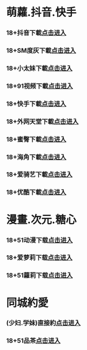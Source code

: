 # 萌蘿.抖音.快手
### 18+抖音下載<a rel="nofollow noopener" href="https://haoshun-keji.com/e/5/MIM05BBG" target="_blank">点击进入</a>
### 18+SM度灰下載<a rel="nofollow noopener" href="https://674f.yrpwateb.cc/chan/h56418/wukq4" target="_blank">点击进入</a>
### 18+小太妹下載<a rel="nofollow noopener" href="https://xfmdmri7bhe9.top/?channel_code=MIM03BBG" target="_blank">点击进入</a>
### 18+91视频下載<a rel="nofollow noopener" href="https://157ba.kmrrnxhmj.com/chan-4780/aff-ktWnZ" target="_blank">点击进入</a>
### 18+快手下載<a rel="nofollow noopener" href="https://iyzkqv8cre2z.top/?channel_code=MIM04BBG" target="_blank">点击进入</a>
### 18+外网天堂下載<a rel="nofollow noopener" href="https://234b.qianrehvw.com/aff-Mje8" target="_blank">点击进入</a>
### 18+蜜臀下載<a rel="nofollow noopener" href="https://vwgqgql4u9tr.top/?channel_code=MIM18BBG" target="_blank">点击进入</a>
### 18+海角下載<a rel="nofollow noopener" href="https://6582f579.gqmevhuiu.com/aff-bsKN8" target="_blank">点击进入</a>
### 18+爱骑艺下載<a rel="nofollow noopener" href="https://ir3h8vnlcyhd.top/?channel_code=MIM12BBG" target="_blank">点击进入</a>
### 18+优酷下載<a rel="nofollow noopener" href="https://cot3lquomekx.top/?channel_code=MIM13BBG" target="_blank">点击进入</a>
# 漫畫.次元.糖心
### 18+51动漫下载<a rel="nofollow noopener" href="https://97858f.puemrdxqn.com/?code=ahbFk&c=16921" target="_blank">点击进入</a>
### 18+爱萝莉下载<a rel="nofollow noopener" href="https://apwbf4tmu3yg.top/?channel_code=MIM33BBG" target="_blank">点击进入</a>
### 18+51蘿莉下载<a rel="nofollow noopener" href="https://6d94be11.umgfgq.com/chan/GS1525/SWKC" target="_blank">点击进入</a>
# 同城約愛
### (少妇.学妹)直接約<a rel="nofollow noopener" href="https://jy.yunjun1.cn/location.html?t=001gz_298" target="_blank">点击进入</a>
### 18+51品茶<a rel="nofollow noopener" href="https://4bc51b.xh1otto.com/?code=aZJ6Q&c=16921" target="_blank">点击进入</a>




